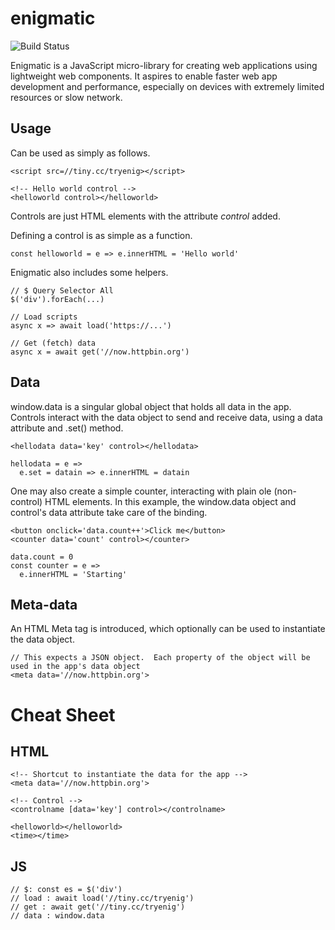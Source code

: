 # enigmatic
![Build Status](https://travis-ci.org/digplan/enigmatic.svg?branch=master "")

Enigmatic is a JavaScript micro-library for creating web applications using lightweight web components.
It aspires to enable faster web app development and performance, especially on devices with extremely limited resources or slow network.

## Usage
Can be used as simply as follows.
````
<script src=//tiny.cc/tryenig></script>

<!-- Hello world control -->
<helloworld control></helloworld>
````

Controls are just HTML elements with the attribute *control* added.

Defining a control is as simple as a function.
````
const helloworld = e => e.innerHTML = 'Hello world'
````

Enigmatic also includes some helpers.
````
// $ Query Selector All
$('div').forEach(...)

// Load scripts
async x => await load('https://...')

// Get (fetch) data
async x = await get('//now.httpbin.org')
````

## Data
window.data is a singular global object that holds all data in the app.
Controls interact with the data object to send and receive data, using a data attribute and .set() method.
````
<hellodata data='key' control></hellodata>

hellodata = e =>
  e.set = datain => e.innerHTML = datain
````

One may also create a simple counter, interacting with plain ole (non-control) HTML elements.
In this example, the window.data object and control's data attribute take care of the binding.
````
<button onclick='data.count++'>Click me</button>
<counter data='count' control></counter>

data.count = 0
const counter = e =>
  e.innerHTML = 'Starting'
````

## Meta-data
An HTML Meta tag is introduced, which optionally can be used to instantiate the data object.
````
// This expects a JSON object.  Each property of the object will be used in the app's data object
<meta data='//now.httpbin.org'>
````

# Cheat Sheet
## HTML
````
<!-- Shortcut to instantiate the data for the app -->
<meta data='//now.httpbin.org'>

<!-- Control -->
<controlname [data='key'] control></controlname>

<helloworld></helloworld>
<time></time>
````
## JS
````
// $: const es = $('div')
// load : await load('//tiny.cc/tryenig')
// get : await get('//tiny.cc/tryenig')
// data : window.data
````

